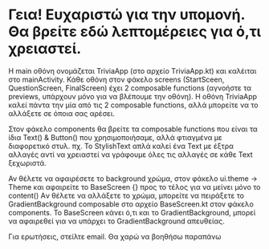 # Γεια! Ευχαριστώ για την υπομονή. Θα βρείτε εδώ λεπτομέρειες για ό,τι χρειαστεί.

Η main οθόνη ονομάζεται TriviaApp (στο αρχείο ΤriviaApp.kt) και καλέιται στο mainActivity.
Κάθε οθόνη στον φάκελο screens (StartSceen, QuestionScreen, FinalScreen) έχει 2 composable functions (αγνοήστε τα previews, υπάρχουν μόνο για να βλέπουμε την οθόνη).
H oθόνη TriviaApp καλεί πάντα την μία από τις 2 composable functions, αλλά μπορείτε να το αλλάξετε σε όποια σας αρέσει.

Στον φάκελο components θα βρείτε τα composable functions που είναι τα ίδια Text() & Button() που χρησιμοποιήσαμε, αλλά φτιαγμένα με διαφορετικό στυλ.
πχ. To StylishText απλά καλεί ένα Text με έξτρα αλλαγές αντί να χρειαστεί να γράφουμε όλες τις αλλαγές σε κάθε Text ξεχωριστά.

Αν θέλετε να αφαιρέσετε το background χρώμα, στον φάκελο ui.theme -> Theme και αφαιρείτε το BaseScreen {} προς το τέλος για να μείνει μόνο το content()
Aν θέλετε να αλλάξετε το χρώμα, μπορείτε να πειράξετε το GradientBackground composable στο αρχείο BaseScreen.kt στον φάκελο components.
To BaseScreen κάνει ό,τι και το GradientBackground, μπορεί να αφαιρεθεί για να υπάρχει το GradientBackground απευθείας.

Για ερωτήσεις, στείλτε email. Θα χαρώ να βοηθήσω παραπάνω
